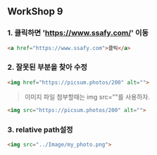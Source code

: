 ## WorkShop 9

### 1. 클릭하면 'https://www.ssafy.com/' 이동

```html
<a href="https://www.ssafy.com">클릭</a>
```



### 2. 잘못된 부분을 찾아 수정

```html
<img href="https://picsum.photos/200" alt="">
```

> 이미지 파일 첨부할때는 img src=""를 사용하자.

```html
<img src="https://picsum.photos/200" alt="">
```



### 3.  relative path설정

```html
<img src="../Image/my_photo.png">
```
